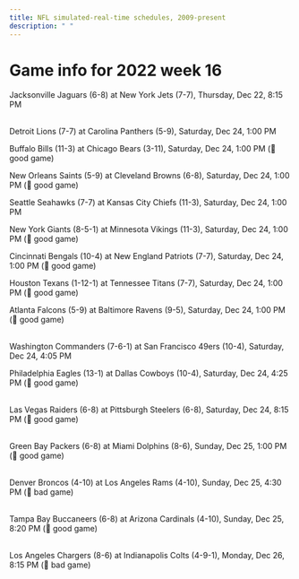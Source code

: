 ```yaml
---
title: NFL simulated-real-time schedules, 2009-present
description: " "
---
```


# Game info for 2022 week 16

Jacksonville Jaguars (6-8) at New York Jets (7-7), Thursday, Dec 22, 8:15 PM

<br/>Detroit Lions (7-7) at Carolina Panthers (5-9), Saturday, Dec 24, 1:00 PM

Buffalo Bills (11-3) at Chicago Bears (3-11), Saturday, Dec 24, 1:00 PM (:football: good game)

New Orleans Saints (5-9) at Cleveland Browns (6-8), Saturday, Dec 24, 1:00 PM (:football: good game)

Seattle Seahawks (7-7) at Kansas City Chiefs (11-3), Saturday, Dec 24, 1:00 PM

New York Giants (8-5-1) at Minnesota Vikings (11-3), Saturday, Dec 24, 1:00 PM (:football: good game)

Cincinnati Bengals (10-4) at New England Patriots (7-7), Saturday, Dec 24, 1:00 PM (:football: good game)

Houston Texans (1-12-1) at Tennessee Titans (7-7), Saturday, Dec 24, 1:00 PM (:football: good game)

Atlanta Falcons (5-9) at Baltimore Ravens (9-5), Saturday, Dec 24, 1:00 PM (:football: good game)

<br/>Washington Commanders (7-6-1) at San Francisco 49ers (10-4), Saturday, Dec 24, 4:05 PM

Philadelphia Eagles (13-1) at Dallas Cowboys (10-4), Saturday, Dec 24, 4:25 PM (:football: good game)

<br/>Las Vegas Raiders (6-8) at Pittsburgh Steelers (6-8), Saturday, Dec 24, 8:15 PM (:football: good game)

<br/>Green Bay Packers (6-8) at Miami Dolphins (8-6), Sunday, Dec 25, 1:00 PM (:football: good game)

<br/>Denver Broncos (4-10) at Los Angeles Rams (4-10), Sunday, Dec 25, 4:30 PM (:red_circle: bad game)

<br/>Tampa Bay Buccaneers (6-8) at Arizona Cardinals (4-10), Sunday, Dec 25, 8:20 PM (:football: good game)

<br/>Los Angeles Chargers (8-6) at Indianapolis Colts (4-9-1), Monday, Dec 26, 8:15 PM (:red_circle: bad game)

